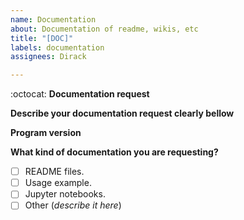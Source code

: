 ```yaml
---
name: Documentation
about: Documentation of readme, wikis, etc
title: "[DOC]"
labels: documentation
assignees: Dirack

---
```


:octocat: **Documentation request**

**Describe your documentation request clearly bellow**

**Program version**

**What kind of documentation you are requesting?**

- [ ] README files.
- [ ] Usage example.
- [ ] Jupyter notebooks.
- [ ] Other (_describe it here_)
